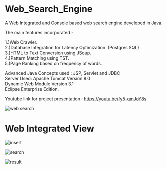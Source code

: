 # Web_Search_Engine 

A Web Integrated and Console based web search engine developed in Java. 

The main features incorporated -

1.)Web Crawler. <br/>
2.)Database Integration for Latency Optimization. (Postgres SQL) <br/>
3.)HTML to Text Conversion using JSoup. <br/>
4.)Pattern Matching using TST. <br/>
5.)Page Ranking based on frequency of words. <br/>

Advanced Java Concepts used : JSP, Servlet and JDBC <br/>
Server Used: Apache Tomcat Version 8.0 <br/>
Dynamic Web Module Version 3.1 <br/>
Eclipse Enterprise Edition. <br/>

Youtube link for project presentation : https://youtu.be/fy5-qmJoY8s

![web search](https://user-images.githubusercontent.com/25987777/114093164-692f5680-98d8-11eb-8be4-0e1fa7d26b91.png)

# Web Integrated View

![insert](https://user-images.githubusercontent.com/25987777/114093935-510c0700-98d9-11eb-9414-7ccf2593ea70.JPG)

![search](https://user-images.githubusercontent.com/25987777/114094024-6ed96c00-98d9-11eb-96e8-77b71284a3d0.JPG)

![result](https://user-images.githubusercontent.com/25987777/114094050-7862d400-98d9-11eb-980f-f6b04522146e.JPG)


